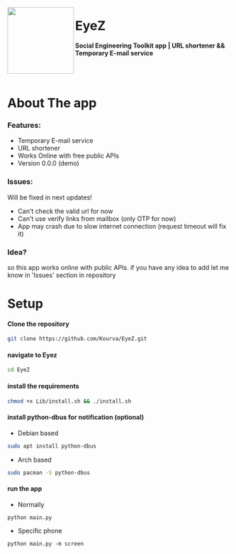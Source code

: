 <p align="center">
    <img align="left" src="https://user-images.githubusercontent.com/118578799/224209203-f9ced760-7111-4f32-9aec-073eb893dfd8.png" width=150 heigth=150 />
    <h1> EyeZ </h1>
    <p><b> Social Engineering Toolkit app | URL shortener &amp;&amp; Temporary E-mail service</b></p>
</p>

<br><br>

# About The app
### Features:
+ Temporary E-mail service
+ URL shortener
+ Works Online with free public APIs <br>
+ Version 0.0.0 (demo)

### Issues:
Will be fixed in next updates!
+ Can't check the valid url for now
+ Can't use verify links from mailbox (only OTP for now)
+ App may crash due to slow internet connection (request timeout will fix it)

### Idea?
so this app works online with public APIs. if you have any idea to add let me know in 'Issues' section in repository

# Setup
#### Clone the repository
```bash
git clone https://github.com/Kourva/EyeZ.git
```
#### navigate to Eyez
```bash
cd EyeZ
```
#### install the requirements
```bash
chmod +x Lib/install.sh && ./install.sh
```
#### install python-dbus for notification (optional)
+ Debian based
```bash
sudo apt install python-dbus
```
+ Arch based
```bash
sudo pacman -S python-dbus
```
#### run the app
+ Normally
```bash
python main.py
```
+ Specific phone
```
python main.py -m screen
```

